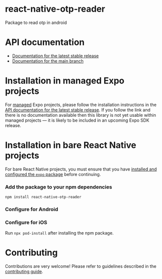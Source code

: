 # react-native-otp-reader

Package to read otp in android

# API documentation

- [Documentation for the latest stable release](https://docs.expo.dev/versions/latest/sdk/react-native-otp-reader/)
- [Documentation for the main branch](https://docs.expo.dev/versions/unversioned/sdk/react-native-otp-reader/)

# Installation in managed Expo projects

For [managed](https://docs.expo.dev/archive/managed-vs-bare/) Expo projects, please follow the installation instructions in the [API documentation for the latest stable release](#api-documentation). If you follow the link and there is no documentation available then this library is not yet usable within managed projects &mdash; it is likely to be included in an upcoming Expo SDK release.

# Installation in bare React Native projects

For bare React Native projects, you must ensure that you have [installed and configured the `expo` package](https://docs.expo.dev/bare/installing-expo-modules/) before continuing.

### Add the package to your npm dependencies

```
npm install react-native-otp-reader
```

### Configure for Android

### Configure for iOS

Run `npx pod-install` after installing the npm package.

# Contributing

Contributions are very welcome! Please refer to guidelines described in the [contributing guide](https://github.com/expo/expo#contributing).
